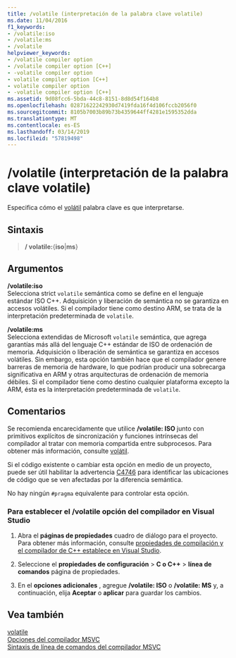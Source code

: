 ```yaml
---
title: /volatile (interpretación de la palabra clave volatile)
ms.date: 11/04/2016
f1_keywords:
- /volatile:iso
- /volatile:ms
- /volatile
helpviewer_keywords:
- /volatile compiler option
- /volatile compiler option [C++]
- -volatile compiler option
- volatile compiler option [C++]
- volatile compiler option
- -volatile compiler option [C++]
ms.assetid: 9d08fcc6-5bda-44c8-8151-8d8d54f164b8
ms.openlocfilehash: 02871622242930d7419fda16f4d106fccb2056f0
ms.sourcegitcommit: 8105b7003b89b73b4359644ff4281e1595352dda
ms.translationtype: MT
ms.contentlocale: es-ES
ms.lasthandoff: 03/14/2019
ms.locfileid: "57819498"
---
```

# <a name="volatile-volatile-keyword-interpretation"></a>/volatile (interpretación de la palabra clave volatile)

Especifica cómo el [volátil](../../cpp/volatile-cpp.md) palabra clave es que interpretarse.

## <a name="syntax"></a>Sintaxis

> **/ volatile:**{**iso**|**ms**}

## <a name="arguments"></a>Argumentos

**/volatile:iso**<br/>
Selecciona strict `volatile` semántica como se define en el lenguaje estándar ISO C++. Adquisición y liberación de semántica no se garantiza en accesos volátiles. Si el compilador tiene como destino ARM, se trata de la interpretación predeterminada de `volatile`.

**/volatile:ms**<br/>
Selecciona extendidas de Microsoft `volatile` semántica, que agrega garantías más allá del lenguaje C++ estándar de ISO de ordenación de memoria. Adquisición o liberación de semántica se garantiza en accesos volátiles. Sin embargo, esta opción también hace que el compilador genere barreras de memoria de hardware, lo que podrían producir una sobrecarga significativa en ARM y otras arquitecturas de ordenación de memoria débiles. Si el compilador tiene como destino cualquier plataforma excepto la ARM, ésta es la interpretación predeterminada de `volatile`.

## <a name="remarks"></a>Comentarios

Se recomienda encarecidamente que utilice **/volatile: ISO** junto con primitivos explícitos de sincronización y funciones intrínsecas del compilador al tratar con memoria compartida entre subprocesos. Para obtener más información, consulte [volátil](../../cpp/volatile-cpp.md).

Si el código existente o cambiar esta opción en medio de un proyecto, puede ser útil habilitar la advertencia [C4746](../../error-messages/compiler-warnings/compiler-warning-c4746.md) para identificar las ubicaciones de código que se ven afectadas por la diferencia semántica.

No hay ningún `#pragma` equivalente para controlar esta opción.

### <a name="to-set-the-volatile-compiler-option-in-visual-studio"></a>Para establecer el /volatile opción del compilador en Visual Studio

1. Abra el **páginas de propiedades** cuadro de diálogo para el proyecto. Para obtener más información, consulte [propiedades de compilación y el compilador de C++ establece en Visual Studio](../working-with-project-properties.md).

1. Seleccione el **propiedades de configuración** > **C o C++** > **línea de comandos** página de propiedades.

1. En el **opciones adicionales** , agregue **/volatile: ISO** o **/volatile: MS** y, a continuación, elija **Aceptar** o **aplicar** para guardar los cambios.

## <a name="see-also"></a>Vea también

[volatile](../../cpp/volatile-cpp.md)<br/>
[Opciones del compilador MSVC](compiler-options.md)<br/>
[Sintaxis de línea de comandos del compilador MSVC](compiler-command-line-syntax.md)
